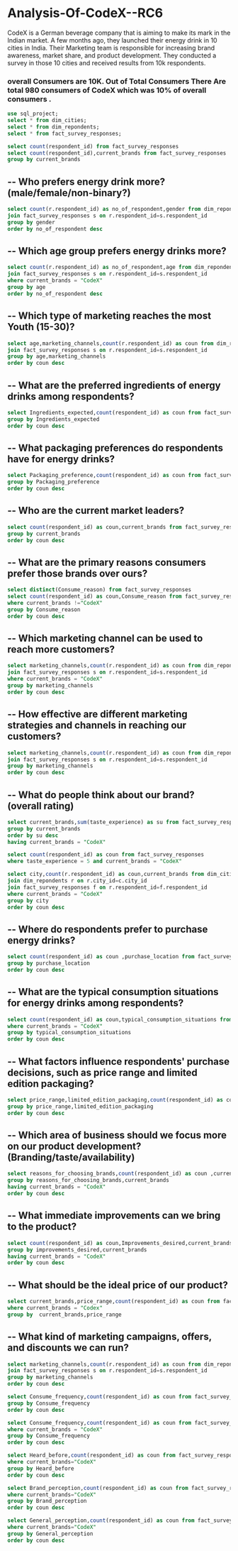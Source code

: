 # Analysis-Of-CodeX--RC6
CodeX is a German beverage company that is aiming to make its mark in the Indian market. A few months ago, they launched their energy drink in 10 cities in India.
Their Marketing team is responsible for increasing brand awareness, market share, and product development. They conducted a survey in those 10 cities and received results from 10k respondents.

### overall Consumers are 10K. Out of Total Consumers There Are total 980 consumers of CodeX which was 10% of overall consumers .

```sql
use sql_project;
select * from dim_cities;
select * from dim_repondents;
select * from fact_survey_responses;
```

```sql
select count(respondent_id) from fact_survey_responses
select count(respondent_id),current_brands from fact_survey_responses
group by current_brands
```

## -- Who prefers energy drink more? (male/female/non-binary?)
```sql
select count(r.respondent_id) as no_of_respondent,gender from dim_repondents r
join fact_survey_responses s on r.respondent_id=s.respondent_id
group by gender
order by no_of_respondent desc
```

## -- Which age group prefers energy drinks more?
```sql
select count(r.respondent_id) as no_of_respondent,age from dim_repondents r
join fact_survey_responses s on r.respondent_id=s.respondent_id
where current_brands = "CodeX"
group by age
order by no_of_respondent desc
```

## -- Which type of marketing reaches the most Youth (15-30)?
```sql
select age,marketing_channels,count(r.respondent_id) as coun from dim_repondents r
join fact_survey_responses s on r.respondent_id=s.respondent_id
group by age,marketing_channels
order by coun desc
```

## -- What are the preferred ingredients of energy drinks among respondents?
```sql
select Ingredients_expected,count(respondent_id) as coun from fact_survey_responses
group by Ingredients_expected
order by coun desc
```

## -- What packaging preferences do respondents have for energy drinks?
```sql
select Packaging_preference,count(respondent_id) as coun from fact_survey_responses
group by Packaging_preference
order by coun desc
```

## -- Who are the current market leaders?
```sql
select count(respondent_id) as coun,current_brands from fact_survey_responses
group by current_brands 
order by coun desc
```

## -- What are the primary reasons consumers prefer those brands over ours?
```sql
select distinct(Consume_reason) from fact_survey_responses
select count(respondent_id) as coun,Consume_reason from fact_survey_responses
where current_brands !="CodeX"
group by Consume_reason 
order by coun desc
```

## -- Which marketing channel can be used to reach more customers?
```sql
select marketing_channels,count(r.respondent_id) as coun from dim_repondents r
join fact_survey_responses s on r.respondent_id=s.respondent_id
where current_brands = "CodeX"
group by marketing_channels
order by coun desc
```

## -- How effective are different marketing strategies and channels in reaching our customers?
```sql
select marketing_channels,count(r.respondent_id) as coun from dim_repondents r
join fact_survey_responses s on r.respondent_id=s.respondent_id
group by marketing_channels
order by coun desc
```

## -- What do people think about our brand? (overall rating)
```sql
select current_brands,sum(taste_experience) as su from fact_survey_responses 
group by current_brands
order by su desc
having current_brands = "CodeX"
```

```sql
select count(respondent_id) as coun from fact_survey_responses 
where taste_experience = 5 and current_brands = "CodeX" 
```

```sql
select city,count(r.respondent_id) as coun,current_brands from dim_cities c 
join dim_repondents r on r.city_id=c.city_id
join fact_survey_responses f on r.respondent_id=f.respondent_id
where current_brands = "CodeX"
group by city
order by coun desc
```

## -- Where do respondents prefer to purchase energy drinks?
```sql
select count(respondent_id) as coun ,purchase_location from fact_survey_responses
group by purchase_location
order by coun desc
```

## -- What are the typical consumption situations for energy drinks among respondents?
```sql
select count(respondent_id) as coun,typical_consumption_situations from fact_survey_responses
where current_brands = "CodeX"
group by typical_consumption_situations 
order by coun desc
```

## -- What factors influence respondents' purchase decisions, such as price range and limited edition packaging?
```sql
select price_range,limited_edition_packaging,count(respondent_id) as coun from fact_survey_responses
group by price_range,limited_edition_packaging
order by coun desc
```

## -- Which area of business should we focus more on our product development? (Branding/taste/availability)
```sql
select reasons_for_choosing_brands,count(respondent_id) as coun ,current_brands from fact_survey_responses
group by reasons_for_choosing_brands,current_brands
having current_brands = "CodeX"
order by coun desc
```

## -- What immediate improvements can we bring to the product?
```sql
select count(respondent_id) as coun,Improvements_desired,current_brands from fact_survey_responses
group by improvements_desired,current_brands
having current_brands = "CodeX"
order by coun desc
```

## -- What should be the ideal price of our product?
```sql
select current_brands,price_range,count(respondent_id) as coun from fact_survey_responses
where current_brands = "Codex"
group by  current_brands,price_range
```

## -- What kind of marketing campaigns, offers, and discounts we can run?
```sql
select marketing_channels,count(r.respondent_id) as coun from dim_repondents r
join fact_survey_responses s on r.respondent_id=s.respondent_id
group by marketing_channels
order by coun desc
```

```sql
select Consume_frequency,count(respondent_id) as coun from fact_survey_responses
group by Consume_frequency
order by coun desc
```

```sql
select Consume_frequency,count(respondent_id) as coun from fact_survey_responses
where current_brands = "CodeX" 
group by Consume_frequency
order by coun desc
```

```sql
select Heard_before,count(respondent_id) as coun from fact_survey_responses
where current_brands="CodeX"
group by Heard_before
order by coun desc
```

```sql
select Brand_perception,count(respondent_id) as coun from fact_survey_responses
where current_brands="CodeX"
group by Brand_perception
order by coun desc
```

```sql
select General_perception,count(respondent_id) as coun from fact_survey_responses
where current_brands="CodeX"
group by General_perception
order by coun desc
```
